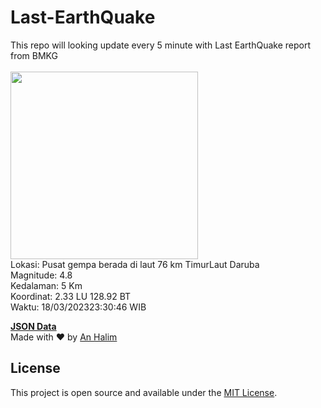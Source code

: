 # Last-EarthQuake
This repo will looking update every 5 minute with Last EarthQuake report from BMKG
<br>
<br>
<img src="https://ews.bmkg.go.id/TEWS/data/20230318233046.mmi.jpg?96078z13y76e24387yysc99" width="300"/>
<br>
Lokasi: Pusat gempa berada di laut 76 km TimurLaut Daruba <br>
Magnitude: 4.8 <br>
Kedalaman: 5 Km <br>
Koordinat: 2.33 LU 128.92 BT <br>
Waktu: 18/03/202323:30:46 WIB <br>

<a href="./data/data.json">**JSON Data**</a>
<br>
Made with ❤️ by <a href="https://github.com/an-halim">An Halim</a>
## License

This project is open source and available under the [MIT License](LICENSE).
